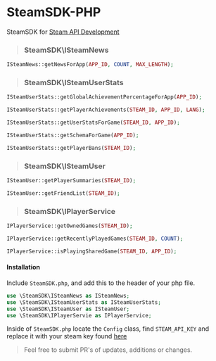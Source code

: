 # SteamSDK-PHP

SteamSDK for [Steam API Development](http://steamcommunity.com/dev)

> ### SteamSDK\ISteamNews

```php
ISteamNews::getNewsForApp(APP_ID, COUNT, MAX_LENGTH);
```

> ### SteamSDK\ISteamUserStats

```php
ISteamUserStats::getGlobalAchievementPercentageForApp(APP_ID);
```

```php
ISteamUserStats::getPlayerAchievements(STEAM_ID, APP_ID, LANG);
```

```php
ISteamUserStats::getUserStatsForGame(STEAM_ID, APP_ID);
```

```php
ISteamUserStats::getSchemaForGame(APP_ID);
```

```php
ISteamUserStats::getPlayerBans(STEAM_ID);
```

> ### SteamSDK\ISteamUser

```php
ISteamUser::getPlayerSummaries(STEAM_ID);
```

```php
ISteamUser::getFriendList(STEAM_ID);
```

> ### SteamSDK\IPlayerService

```php
IPlayerService::getOwnedGames(STEAM_ID);
```

```php
IPlayerService::getRecentlyPlayedGames(STEAM_ID, COUNT);
```

```php
IPlayerService::isPlayingSharedGame(STEAM_ID, APP_ID);
```

#### Installation

Include ```SteamSDK.php```, and add this to the header of your php file.

```php
use \SteamSDK\ISteamNews as ISteamNews;
use \SteamSDK\ISteamUserStats as ISteamUserStats;
use \SteamSDK\ISteamUser as ISteamUser;
use \SteamSDK\IPlayerServie as IPlayerService;
```

Inside of ```SteamSDK.php``` locate the ```Config``` class, find ```STEAM_API_KEY``` and replace it with your steam key found [here](http://steamcommunity.com/dev/apikey)

> Feel free to submit PR's of updates, additions or changes.
